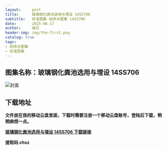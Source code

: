 ```yaml
---
layout:     post
title:      玻璃钢化粪池选用与埋设 14SS706
subtitle:   标准图集 给排水图集 14SS706
date:       2025-06-17
author:     峰兄
header-img: img/the-first.png
catalog: true
tags:
- 给排水图集
- 标准图集
---
```

## 图集名称：玻璃钢化粪池选用与埋设 14SS706
![封面](https://pic1.imgdb.cn/item/6854fdc058cb8da5c85dbd76.jpg)


## 下载地址 ##
**文件放在我的移动云盘里面，下载时需要注册一个移动云盘账号，登陆后下载，稍稍麻烦一点。**  
  
[**玻璃钢化粪池选用与埋设 14SS706 下载链接**](https://caiyun.139.com/w/i/2nQQUyQn88r01)


**提取码 chsz**

